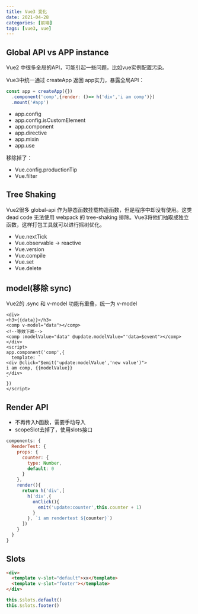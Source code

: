 ```yaml
---
title: Vue3 变化 
date: 2021-04-28 
categories: [前端]
tags: [vue3, vue]
---
```


## Global API vs APP instance

Vue2 中很多全局的API，可能引起一些问题，比如vue实例配置污染。

Vue3中统一通过 createApp 返回 app实力，暴露全局API：
```js
const app = createApp({})
  .component('comp',{render: ()=> h('div','i am comp')})
  .mount('#app')
```

- app.config
- app.config.isCustomElement
- app.component
- app.directive
- app.mixin
- app.use

移除掉了：
- Vue.config.productionTip
- Vue.filter

## Tree Shaking
Vue2很多 global-api 作为静态函数挂载构造函数，但是程序中却没有使用。这类 dead code 无法使用 webpack 的
tree-shaking 排除。Vue3将他们抽取成独立函数，这样打包工具就可以进行摇树优化。

- Vue.nextTick
- Vue.observable -> reactive
- Vue.version
- Vue.compile
- Vue.set
- Vue.delete

## model(移除 sync)
Vue2的 .sync 和 v-model 功能有重叠，统一为 v-model

```vue
<div>
<h3>{{data}}</h3>
<comp v-model="data"></comp>
<!--等效下面-->
<comp :modelValue="data" @update.modelValue="'data=$event"></comp>
</div>
<script>
app.component('comp',{
  template: `
<div @click="$emit('update:modelValue','new value')">
i am comp, {{modelValue}}
</div>
`
})
</script>
```

## Render API
- 不再传入h函数，需要手动导入
- scopeSlot去掉了，使用slots接口
```js
components: {
  RenderTest: {
    props: {
      counter: {
        type: Number,
        default: 0
      }
    },
    render(){
      return h('div',[
        h('div',{
          onClick(){
            emit('update:counter',this.counter + 1)
          }
        }, `i am rendertest ${counter}`)
      ])
    }
  }
}
```

## Slots
```html
<div>
  <template v-slot="default">xx</template>
  <template v-slot="footer"></template>
</div>
```
```js
this.$slots.default()
this.$slots.footer()
```

